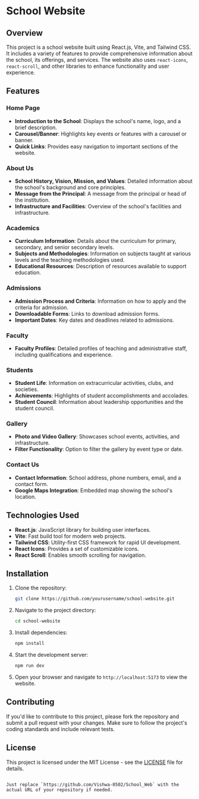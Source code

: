 # School Website

## Overview

This project is a school website built using React.js, Vite, and Tailwind CSS. It includes a variety of features to provide comprehensive information about the school, its offerings, and services. The website also uses `react-icons`, `react-scroll`, and other libraries to enhance functionality and user experience.

## Features

### Home Page
- **Introduction to the School**: Displays the school's name, logo, and a brief description.
- **Carousel/Banner**: Highlights key events or features with a carousel or banner.
- **Quick Links**: Provides easy navigation to important sections of the website.

### About Us
- **School History, Vision, Mission, and Values**: Detailed information about the school's background and core principles.
- **Message from the Principal**: A message from the principal or head of the institution.
- **Infrastructure and Facilities**: Overview of the school's facilities and infrastructure.

### Academics
- **Curriculum Information**: Details about the curriculum for primary, secondary, and senior secondary levels.
- **Subjects and Methodologies**: Information on subjects taught at various levels and the teaching methodologies used.
- **Educational Resources**: Description of resources available to support education.

### Admissions
- **Admission Process and Criteria**: Information on how to apply and the criteria for admission.
- **Downloadable Forms**: Links to download admission forms.
- **Important Dates**: Key dates and deadlines related to admissions.

### Faculty
- **Faculty Profiles**: Detailed profiles of teaching and administrative staff, including qualifications and experience.

### Students
- **Student Life**: Information on extracurricular activities, clubs, and societies.
- **Achievements**: Highlights of student accomplishments and accolades.
- **Student Council**: Information about leadership opportunities and the student council.

### Gallery
- **Photo and Video Gallery**: Showcases school events, activities, and infrastructure.
- **Filter Functionality**: Option to filter the gallery by event type or date.

### Contact Us
- **Contact Information**: School address, phone numbers, email, and a contact form.
- **Google Maps Integration**: Embedded map showing the school's location.

## Technologies Used

- **React.js**: JavaScript library for building user interfaces.
- **Vite**: Fast build tool for modern web projects.
- **Tailwind CSS**: Utility-first CSS framework for rapid UI development.
- **React Icons**: Provides a set of customizable icons.
- **React Scroll**: Enables smooth scrolling for navigation.

## Installation

1. Clone the repository:
   ```bash
   git clone https://github.com/yourusername/school-website.git
   ```

2. Navigate to the project directory:
   ```bash
   cd school-website
   ```

3. Install dependencies:
   ```bash
   npm install
   ```

4. Start the development server:
   ```bash
   npm run dev
   ```

5. Open your browser and navigate to `http://localhost:5173` to view the website.

## Contributing

If you'd like to contribute to this project, please fork the repository and submit a pull request with your changes. Make sure to follow the project's coding standards and include relevant tests.

## License

This project is licensed under the MIT License - see the [LICENSE](LICENSE) file for details.
```

Just replace `https://github.com/Vishwa-0502/School_Web` with the actual URL of your repository if needed.


